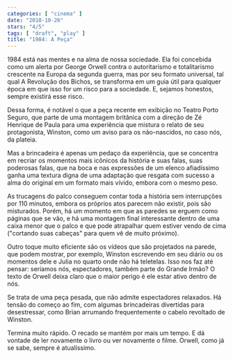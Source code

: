 ```yaml
---
categories: [ "cinema" ]
date: "2018-10-26"
stars: "4/5"
tags: [ "draft", "play" ]
title: "1984: A Peça"
---
```

1984 está nas mentes e na alma de nossa sociedade. Ela foi concebida
como um alerta por George Orwell contra o autoritarismo e totalitarismo
crescente na Europa da segunda guerra, mas por seu formato universal,
tal qual A Revolução dos Bichos, se transforma em um guia útil para
qualquer época em que isso for um risco para a sociedade. E, sejamos
honestos, sempre existirá esse risco.

Dessa forma, é notável o que a peça recente em exibição no Teatro
Porto Seguro, que parte de uma montagem britânica com a direção de
Zé Henrique de Paula para uma experiência que mistura o relato de seu
protagonista, Winston, como um aviso para os não-nascidos, no caso nós,
da plateia.

Mas a brincadeira é apenas um pedaço da experiência, que se concentra
em recriar os momentos mais icônicos da história e suas falas, suas
poderosas falas, que na boca e nas expressões de um elenco afiadíssimo
ganha uma textura digna de uma adaptação que resgata com sucesso a
alma do original em um formato mais vívido, embora com o mesmo peso.

As trucagens do palco conseguem contar toda a história sem interrupções
por 110 minutos, embora os próprios atos parecem não existir, pois
são misturados. Porém, há um momento em que as paredes se erguem como
páginas que se vão, e há uma montagem final interessante dentro de uma
caixa menor que o palco e que pode atrapalhar quem estiver vendo de cima
("cortando suas cabeças" para quem vê de muito próximo).

Outro toque muito eficiente são os vídeos que são projetados na parede,
que podem mostrar, por exemplo, Winston escrevendo em seu diário ou
os momentos dele e Julia no quarto onde não há teletelas. Isso nos
faz até pensar: seríamos nós, espectadores, também parte do Grande
Irmão? O texto de Orwell deixa claro que o maior perigo é ele estar
ativo dentro de nós.

Se trata de uma peça pesada, que não admite espectadores relaxados. Há
tensão do começo ao fim, com algumas brincadeiras divertidas para
desestressar, como Brian arrumando frequentemente o cabelo revoltado de
Winston.

Termina muito rápido. O recado se mantém por mais um tempo. E dá
vontade de ler novamente o livro ou ver novamente o filme. Orwell,
como já se sabe, sempre é atualíssimo.
